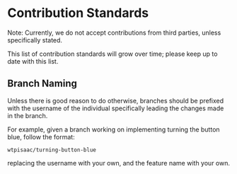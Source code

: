 # Contribution Standards
Note: Currently, we do not accept contributions from third parties,
unless specifically stated.

This list of contribution standards will grow over time; please keep
up to date with this list.

## Branch Naming
Unless there is good reason to do otherwise, branches should be prefixed
with the username of the individual specifically leading the changes
made in the branch.

For example, given a branch working on implementing turning the button blue,
follow the format:

```wtpisaac/turning-button-blue```

replacing the username with your own, and the feature name with your own.
